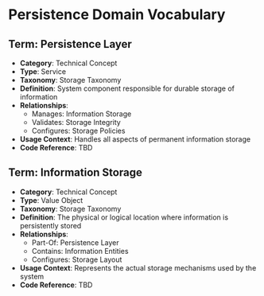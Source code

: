 # Persistence Domain Vocabulary

## Term: Persistence Layer
- **Category**: Technical Concept
- **Type**: Service
- **Taxonomy**: Storage Taxonomy
- **Definition**: System component responsible for durable storage of information
- **Relationships**:
  * Manages: Information Storage
  * Validates: Storage Integrity
  * Configures: Storage Policies
- **Usage Context**: Handles all aspects of permanent information storage
- **Code Reference**: TBD

## Term: Information Storage
- **Category**: Technical Concept
- **Type**: Value Object
- **Taxonomy**: Storage Taxonomy
- **Definition**: The physical or logical location where information is persistently stored
- **Relationships**:
  * Part-Of: Persistence Layer
  * Contains: Information Entities
  * Configures: Storage Layout
- **Usage Context**: Represents the actual storage mechanisms used by the system
- **Code Reference**: TBD 
